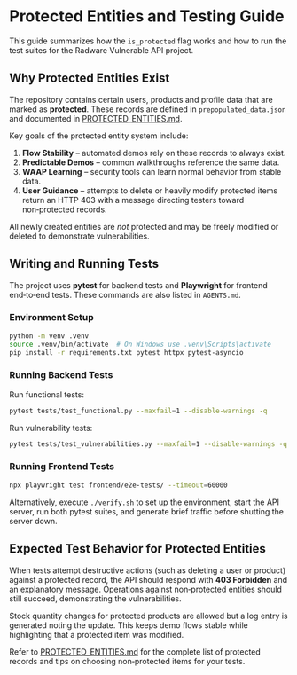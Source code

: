 # Protected Entities and Testing Guide

This guide summarizes how the `is_protected` flag works and how to run the test suites for the Radware Vulnerable API project.

## Why Protected Entities Exist

The repository contains certain users, products and profile data that are marked as **protected**. These records are defined in `prepopulated_data.json` and documented in [PROTECTED_ENTITIES.md](../PROTECTED_ENTITIES.md).

Key goals of the protected entity system include:

1. **Flow Stability** – automated demos rely on these records to always exist.
2. **Predictable Demos** – common walkthroughs reference the same data.
3. **WAAP Learning** – security tools can learn normal behavior from stable data.
4. **User Guidance** – attempts to delete or heavily modify protected items return an HTTP 403 with a message directing testers toward non‑protected records.

All newly created entities are *not* protected and may be freely modified or deleted to demonstrate vulnerabilities.

## Writing and Running Tests

The project uses **pytest** for backend tests and **Playwright** for frontend end‑to‑end tests. These commands are also listed in `AGENTS.md`.

### Environment Setup

```sh
python -m venv .venv
source .venv/bin/activate  # On Windows use .venv\Scripts\activate
pip install -r requirements.txt pytest httpx pytest-asyncio
```

### Running Backend Tests

Run functional tests:
```sh
pytest tests/test_functional.py --maxfail=1 --disable-warnings -q
```

Run vulnerability tests:
```sh
pytest tests/test_vulnerabilities.py --maxfail=1 --disable-warnings -q
```

### Running Frontend Tests

```sh
npx playwright test frontend/e2e-tests/ --timeout=60000
```

Alternatively, execute `./verify.sh` to set up the environment, start the API server, run both pytest suites, and generate brief traffic before shutting the server down.

## Expected Test Behavior for Protected Entities

When tests attempt destructive actions (such as deleting a user or product) against a protected record, the API should respond with **403 Forbidden** and an explanatory message. Operations against non‑protected entities should still succeed, demonstrating the vulnerabilities.

Stock quantity changes for protected products are allowed but a log entry is generated noting the update. This keeps demo flows stable while highlighting that a protected item was modified.

Refer to [PROTECTED_ENTITIES.md](../PROTECTED_ENTITIES.md) for the complete list of protected records and tips on choosing non‑protected items for your tests.
